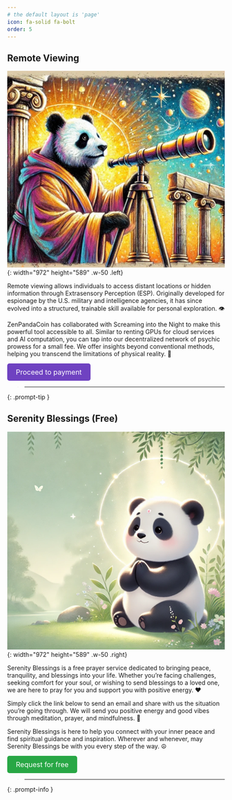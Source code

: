 ```yaml
---
# the default layout is 'page'
icon: fa-solid fa-bolt
order: 5
---
```


## Remote Viewing

![Desktop View](/pictures/common/189.webp){: width="972" height="589" .w-50 .left}

Remote viewing allows individuals to access distant locations or hidden information through Extrasensory Perception (ESP). Originally developed for espionage by the U.S. military and intelligence agencies, it has since evolved into a structured, trainable skill available for personal exploration. 👁️

ZenPandaCoin has collaborated with Screaming into the Night to make this powerful tool accessible to all. Similar to renting GPUs for cloud services and AI computation, you can tap into our decentralized network of psychic prowess for a small fee. We offer insights beyond conventional methods, helping you transcend the limitations of physical reality. 🔮

<!-- 付費服務按鈕 -->
<a href="https://commerce.coinbase.com/checkout/732307b9-8f72-4d6c-ac3c-95ed4b0df051" style="display:inline-block;padding:10px 20px;background-color:#6f42c1;color:white;text-align:center;text-decoration:none;border-radius:5px;border:none;font-size:16px;cursor:pointer;">
    Proceed to payment
</a>

> ---
{: .prompt-tip }

## Serenity Blessings (Free)

![Desktop View](/pictures/common/188.webp){: width="972" height="589" .w-50 .right}

Serenity Blessings is a free prayer service dedicated to bringing peace, tranquility, and blessings into your life. Whether you’re facing challenges, seeking comfort for your soul, or wishing to send blessings to a loved one, we are here to pray for you and support you with positive energy. ❤️

Simply click the link below to send an email and share with us the situation you’re going through. We will send you positive energy and good vibes through meditation, prayer, and mindfulness. 🙏

Serenity Blessings is here to help you connect with your inner peace and find spiritual guidance and inspiration. Wherever and whenever, may Serenity Blessings be with you every step of the way. ☮️

<!-- 免費服務按鈕 -->
<a href="mailto:canofworms23@yahoo.com?subject=Request%20for%20Serenity%20Blessings&body=I%20would%20like%20to%20request%20Serenity%20Blessings." style="display:inline-block;padding:10px 20px;background-color:#28a745;color:white;text-align:center;text-decoration:none;border-radius:5px;border:none;font-size:16px;cursor:pointer;">
    Request for free
</a>

> ---
{: .prompt-info }
